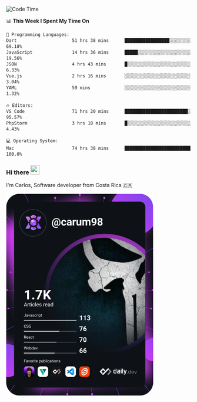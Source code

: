 
<!--START_SECTION:waka-->
![Code Time](http://img.shields.io/badge/Code%20Time-9%2C577%20hrs%2043%20mins-blue)

📊 **This Week I Spent My Time On** 

```text
💬 Programming Languages: 
Dart                     51 hrs 38 mins      █████████████████░░░░░░░░   69.18% 
JavaScript               14 hrs 36 mins      █████░░░░░░░░░░░░░░░░░░░░   19.56% 
JSON                     4 hrs 43 mins       █░░░░░░░░░░░░░░░░░░░░░░░░   6.33% 
Vue.js                   2 hrs 16 mins       ░░░░░░░░░░░░░░░░░░░░░░░░░   3.04% 
YAML                     59 mins             ░░░░░░░░░░░░░░░░░░░░░░░░░   1.32%

🔥 Editors: 
VS Code                  71 hrs 20 mins      ████████████████████████░   95.57% 
PhpStorm                 3 hrs 18 mins       █░░░░░░░░░░░░░░░░░░░░░░░░   4.43%

💻 Operating System: 
Mac                      74 hrs 38 mins      █████████████████████████   100.0%

```


<!--END_SECTION:waka-->

### Hi there <img src="https://media.giphy.com/media/hvRJCLFzcasrR4ia7z/giphy.gif" width="25px" height="25px">

I'm Carlos, Software developer from Costa Rica 🇨🇷

<a href="https://app.daily.dev/carum98"><img src="https://github.com/carum98/carum98/blob/main/devcard.svg" width="400" alt="Carlos Umaña Acevedo's Dev Card"/></a>
